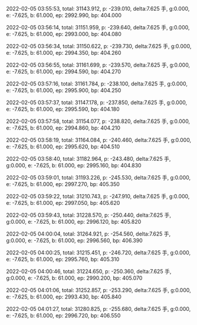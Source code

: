 2022-02-05 03:55:53, total: 31143.912, p: -239.010, delta:7.625 手, g:0.000, e: -7.625, b: 61.000, ep: 2992.990, bp: 404.000

2022-02-05 03:56:14, total: 31151.959, p: -239.640, delta:7.625 手, g:0.000, e: -7.625, b: 61.000, ep: 2993.000, bp: 404.080

2022-02-05 03:56:34, total: 31150.622, p: -239.730, delta:7.625 手, g:0.000, e: -7.625, b: 61.000, ep: 2994.350, bp: 404.260

2022-02-05 03:56:55, total: 31161.699, p: -239.570, delta:7.625 手, g:0.000, e: -7.625, b: 61.000, ep: 2994.590, bp: 404.270

2022-02-05 03:57:16, total: 31161.784, p: -238.100, delta:7.625 手, g:0.000, e: -7.625, b: 61.000, ep: 2995.900, bp: 404.250

2022-02-05 03:57:37, total: 31147.178, p: -237.850, delta:7.625 手, g:0.000, e: -7.625, b: 61.000, ep: 2995.590, bp: 404.180

2022-02-05 03:57:58, total: 31154.077, p: -238.820, delta:7.625 手, g:0.000, e: -7.625, b: 61.000, ep: 2994.860, bp: 404.210

2022-02-05 03:58:19, total: 31164.084, p: -240.460, delta:7.625 手, g:0.000, e: -7.625, b: 61.000, ep: 2995.620, bp: 404.510

2022-02-05 03:58:40, total: 31182.964, p: -243.480, delta:7.625 手, g:0.000, e: -7.625, b: 61.000, ep: 2995.160, bp: 404.830

2022-02-05 03:59:01, total: 31193.226, p: -245.530, delta:7.625 手, g:0.000, e: -7.625, b: 61.000, ep: 2997.270, bp: 405.350

2022-02-05 03:59:22, total: 31210.743, p: -247.910, delta:7.625 手, g:0.000, e: -7.625, b: 61.000, ep: 2997.050, bp: 405.620

2022-02-05 03:59:43, total: 31228.570, p: -250.440, delta:7.625 手, g:0.000, e: -7.625, b: 61.000, ep: 2996.120, bp: 405.820

2022-02-05 04:00:04, total: 31264.921, p: -254.560, delta:7.625 手, g:0.000, e: -7.625, b: 61.000, ep: 2996.560, bp: 406.390

2022-02-05 04:00:25, total: 31215.451, p: -246.720, delta:7.625 手, g:0.000, e: -7.625, b: 61.000, ep: 2995.760, bp: 405.310

2022-02-05 04:00:46, total: 31224.650, p: -250.360, delta:7.625 手, g:0.000, e: -7.625, b: 61.000, ep: 2990.200, bp: 405.070

2022-02-05 04:01:06, total: 31252.857, p: -253.290, delta:7.625 手, g:0.000, e: -7.625, b: 61.000, ep: 2993.430, bp: 405.840

2022-02-05 04:01:27, total: 31280.825, p: -255.680, delta:7.625 手, g:0.000, e: -7.625, b: 61.000, ep: 2996.720, bp: 406.550